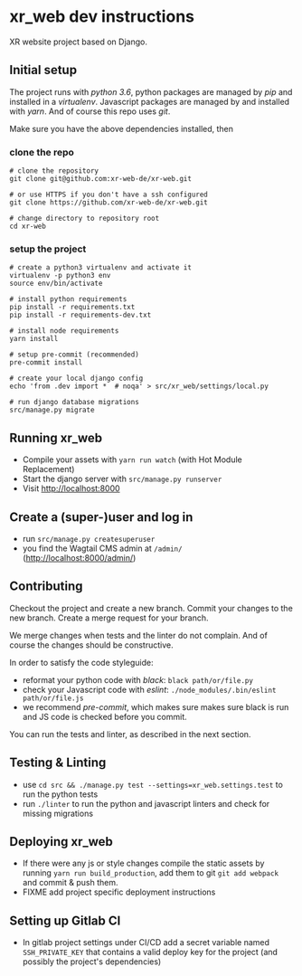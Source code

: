 xr_web dev instructions
=======================
XR website project based on Django.

Initial setup
-------------
The project runs with _python 3.6_, python packages are managed by _pip_
and installed in a _virtualenv_. Javascript packages are managed by
and installed with _yarn_. And of course this repo uses _git_.

Make sure you have the above dependencies installed, then

### clone the repo

```
# clone the repository
git clone git@github.com:xr-web-de/xr-web.git

# or use HTTPS if you don't have a ssh configured
git clone https://github.com/xr-web-de/xr-web.git

# change directory to repository root
cd xr-web
```

### setup the project

```
# create a python3 virtualenv and activate it
virtualenv -p python3 env
source env/bin/activate

# install python requirements
pip install -r requirements.txt
pip install -r requirements-dev.txt

# install node requirements
yarn install

# setup pre-commit (recommended)
pre-commit install

# create your local django config
echo 'from .dev import *  # noqa' > src/xr_web/settings/local.py

# run django database migrations
src/manage.py migrate
```

Running xr_web
--------------
- Compile your assets with `yarn run watch`
(with Hot Module Replacement)
- Start the django server with `src/manage.py runserver`
- Visit [http://localhost:8000](http://localhost:8000)

Create a (super-)user and log in
-------------
- run `src/manage.py createsuperuser`
- you find the Wagtail CMS admin at `/admin/` 
([http://localhost:8000/admin/](http://localhost:8000/admin/))

Contributing
------------
Checkout the project and create a new branch. 
Commit your changes to the new branch.
Create a merge request for your branch.

We merge changes when tests and the linter do not complain.
And of course the changes should be constructive.

In order to satisfy the code styleguide:

- reformat your python code with _black_: `black path/or/file.py`
- check your Javascript code with _eslint_:
`./node_modules/.bin/eslint path/or/file.js`
- we recommend _pre-commit_, which makes sure makes sure black is run
and JS code is checked before you commit.

You can run the tests and linter, as described in the next section.


Testing & Linting
-----------------
- use `cd src && ./manage.py test --settings=xr_web.settings.test` to run the python tests
- run `./linter` to run the python and javascript linters and check for missing migrations


Deploying xr_web
----------------
- If there were any js or style changes compile the static assets by running
   `yarn run build_production`, add them to git `git add webpack` and commit & push them.
- FIXME add project specific deployment instructions


Setting up Gitlab CI
--------------------
- In gitlab project settings under CI/CD add a secret variable named `SSH_PRIVATE_KEY` that contains a valid deploy key for the project (and possibly the project's dependencies)
